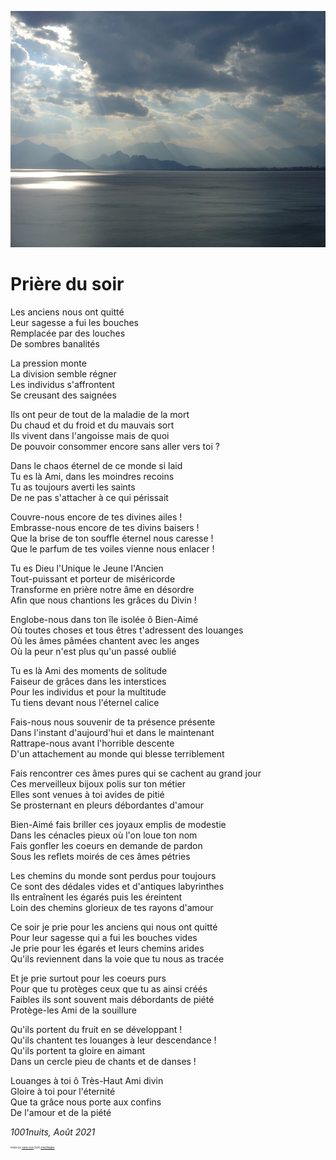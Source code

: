 ![Image of sea with mountains](../images/sea.jpg)

# Prière du soir


Les anciens nous ont quitté<br />
Leur sagesse a fui les bouches<br />
Remplacée par des louches<br />
De sombres banalités

La pression monte<br />
La division semble régner<br />
Les individus s'affrontent<br />
Se creusant des saignées

Ils ont peur de tout de la maladie de la mort<br />
Du chaud et du froid et du mauvais sort<br />
Ils vivent dans l'angoisse mais de quoi<br />
De pouvoir consommer encore sans aller vers toi ?

Dans le chaos éternel de ce monde si laid<br />
Tu es là Ami, dans les moindres recoins<br />
Tu as toujours averti les saints<br />
De ne pas s'attacher à ce qui périssait

Couvre-nous encore de tes divines ailes !<br />
Embrasse-nous encore de tes divins baisers !<br />
Que la brise de ton souffle éternel nous caresse !<br />
Que le parfum de tes voiles vienne nous enlacer !

Tu es Dieu l'Unique le Jeune l'Ancien<br />
Tout-puissant et porteur de miséricorde<br />
Transforme en prière notre âme en désordre<br />
Afin que nous chantions les grâces du Divin !

Englobe-nous dans ton île isolée ô Bien-Aimé<br />
Où toutes choses et tous êtres t'adressent des louanges<br />
Où les âmes pâmées chantent avec les anges<br />
Où la peur n'est plus qu'un passé oublié

Tu es là Ami des moments de solitude<br />
Faiseur de grâces dans les interstices<br />
Pour les individus et pour la multitude<br />
Tu tiens devant nous l'éternel calice

Fais-nous nous souvenir de ta présence présente<br />
Dans l'instant d'aujourd'hui et dans le maintenant<br />
Rattrape-nous avant l'horrible descente<br />
D'un attachement au monde qui blesse terriblement

Fais rencontrer ces âmes pures qui se cachent au grand jour<br />
Ces merveilleux bijoux polis sur ton métier<br />
Elles sont venues à toi avides de pitié<br />
Se prosternant en pleurs débordantes d'amour

Bien-Aimé fais briller ces joyaux emplis de modestie<br />
Dans les cénacles pieux où l'on loue ton nom<br />
Fais gonfler les coeurs en demande de pardon<br />
Sous les reflets moirés de ces âmes pétries

Les chemins du monde sont perdus pour toujours<br />
Ce sont des dédales vides et d'antiques labyrinthes<br />
Ils entraînent les égarés puis les éreintent<br />
Loin des chemins glorieux de tes rayons d'amour

Ce soir je prie pour les anciens qui nous ont quitté<br />
Pour leur sagesse qui a fui les bouches vides<br />
Je prie pour les égarés et leurs chemins arides<br />
Qu'ils reviennent dans la voie que tu nous as tracée

Et je prie surtout pour les coeurs purs<br />
Pour que tu protèges ceux que tu as ainsi créés<br />
Faibles ils sont souvent mais débordants de piété<br />
Protège-les Ami de la souillure

Qu'ils portent du fruit en se développant !<br />
Qu'ils chantent tes louanges à leur descendance !<br />
Qu'ils portent ta gloire en aimant<br />
Dans un cercle pieu de chants et de danses !

Louanges à toi ô Très-Haut Ami divin<br />
Gloire à toi pour l'éternité<br />
Que ta grâce nous porte aux confins<br />
De l'amour et de la piété

*1001nuits, Août 2021*

<p style="font-size:4px;font-style:italic">Photo by <a href="https://freeimages.com/photographer/crowpilot-42484">AKIN HOS</a> from <a href="https://freeimages.com">FreeImages</a></p>
